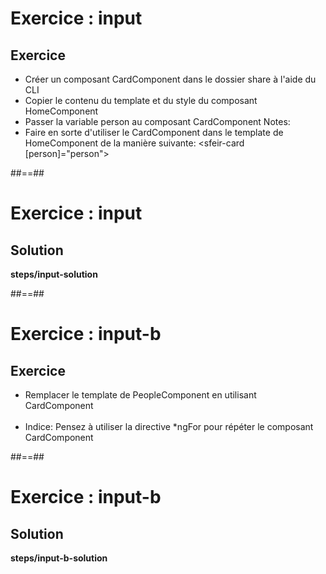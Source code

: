<!-- .slide: class="exercice" -->
# Exercice : input
## Exercice<br>

- Créer un composant CardComponent dans le dossier share à l'aide du CLI
- Copier le contenu du template et du style du composant HomeComponent
- Passer la variable person au composant CardComponent
Notes:
- Faire en sorte d'utiliser le CardComponent dans le template de HomeComponent de la manière suivante: <sfeir-card [person]="person"></sfeir-card>

##==##
<!-- .slide: class="exercice full-center" -->
# Exercice : input
## Solution
<b>steps/input-solution</b>

##==##
<!-- .slide: class="exercice" -->
# Exercice : input-b
## Exercice<br>

- Remplacer le template de PeopleComponent en utilisant CardComponent<br><br>
- Indice: Pensez à utiliser la directive *ngFor pour répéter le composant CardComponent


##==##
<!-- .slide: class="exercice full-center" -->
# Exercice : input-b
## Solution
<b>steps/input-b-solution</b>
